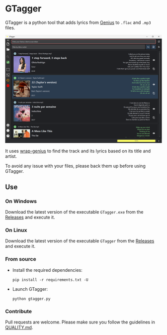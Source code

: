 # GTagger

GTagger is a python tool that adds lyrics from [Genius](https://genius.com/) to `.flac` and `.mp3` files.

![Screenshot of the main window](docs/gtagger.png)

It uses [wrap-genius](https://github.com/fedecalendino/wrap-genius) to find the track and its lyrics based on its title and artist.

To avoid any issue with your files, please back them up before using GTagger.

## Use

### On Windows

Download the latest version of the executable `GTagger.exe` from the [Releases](https://github.com/maelchiotti/GTagger/releases) and execute it.

### On Linux

Download the latest version of the executable `GTagger` from the [Releases](https://github.com/maelchiotti/GTagger/releases) and execute it.

### From source

- Install the required dependencies:

  ```shell
  pip install -r requirements.txt -U
  ```

- Launch GTagger:

  ```shell
  python gtagger.py
  ```

### Contribute

Pull requests are welcome. Please make sure you follow the guidelines in [QUALITY.md](QUALITY.md).
